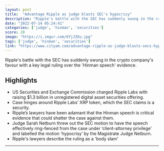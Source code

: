 ```yaml
---
layout: post
title:  "Advantage Ripple as judge blasts SEC's hypocrisy"
description: "Ripple's battle with the SEC has suddenly swung in the crypto company's favour with a key legal ruling over the 'Hinman speech' evidence."
date: "2022-07-14 05:24:41"
categories: ['judge', 'hinman', 'securities']
score: 28
image: "https://i.imgur.com/6YjJZ6u.jpg"
tags: ['judge', 'hinman', 'securities']
link: "https://www.cityam.com/advantage-ripple-as-judge-blasts-secs-hypocrisy/"
---
```


Ripple's battle with the SEC has suddenly swung in the crypto company's favour with a key legal ruling over the 'Hinman speech' evidence.

## Highlights

- US Securities and Exchange Commission charged Ripple Labs with raising $1.3 billion in unregistered digital asset securities offering.
- Case hinges around Ripple Labs’ XRP token, which the SEC claims is a security.
- Ripple’s lawyers have been adamant that the Hinman speech is critical evidence that could shatter the case against them.
- Judge Sarah Netburn threw out the SEC motion to have the speech effectively ring-fenced from the case under ‘client-attorney privilege’ and labelled the motion ‘hypocrisy’ by the Magistrate Judge Netburn.
- Ripple's lawyers describe the ruling as a 'body slam'

---
